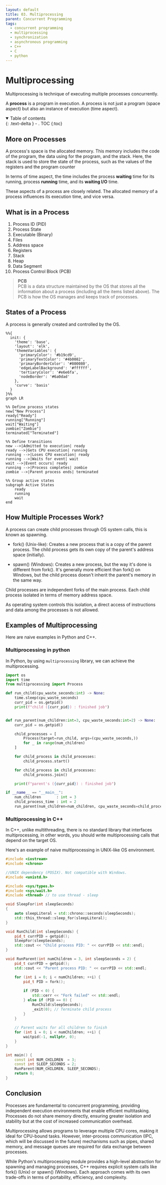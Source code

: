 ```yaml
---
layout: default
title: 03. Multiprocessing
parent: Concurrent Programming
tags: 
  - concurrent programming
  - multiprocessing
  - synchronization
  - asynchronous programming
  - C++
  - C
  - python
---
```


# Multiprocessing

Multiprocessing is technique of executing multiple processes concurrently.  

A **process** is a program in execution. A process is not just a program (space aspect) but also an instance of execution (time aspect).

<details open markdown="block">
  <summary>
    Table of contents
  </summary>
  {: .text-delta }
- . TOC
{:toc}
</details>

## More on Processes

A process's space is the allocated memory. This memory includes the code of the program, the data using for the program, and the stack. Here, the stack is used to store the state of the process, such as the values of the registers and the program counter


In terms of time aspect, the time includes the process **waiting** time for its running, process **running** time, and its **waiting I/O** time.


These aspects of a process are closely related. The allocated memory of a process influences its execution time, and vice versa.

## What is in a Process

1. Process ID (PID)
2. Process State
3. Executable (Binary)
4. Files
5. Address space
6. Registers
7. Stack
8. Heap
9. Data Segment
10. Process Control Block (PCB)


> **PCB**    
> PCB is a data structure maintained by the OS that stores all the information about a process (including all the items listed above).  The PCB is how the OS manages and keeps track of processes.

## States of a Process

A process is generally created and controlled by the OS.

```mermaid
%%{
  init: {
    'theme': 'base',
    'layout': 'elk',
    'themeVariables': {
      'primaryColor': '#b19cd9',
      'primaryTextColor': '#4b0082',
      'primaryBorderColor': '#800080',
      'edgeLabelBackground': '#ffffff',
      'tertiaryColor': '#e6e6fa', 
      'nodeBorder': '#6a0dad'
    },
    'curve': 'basis'
  }
}%%
graph LR

%% Define process states
new["New Process"]
ready["Ready"]
running["Running"]
wait["Waiting"]
zombie["Zombie"]
terminated["Terminated"]

%% Define transitions
new -->|Admitted to execution| ready
ready -->|Gets CPU execution| running
running -->|Loses CPU execution| ready
running -->|Waits for event| wait
wait -->|Event occurs| ready
running -->|Process completes| zombie
zombie -->|Parent process ends| terminated

%% Group active states
subgraph Active States
    ready
    running
    wait
end

```

## How Multiple Processes Work?

A process can create child processes through OS system calls, this is known as spawning.

- fork() (Unix-like): Creates a new process that is a copy of the parent process. The child process gets its own copy of the parent's address space (initially).

- spawn() (Windows): Creates a new process, but the way it's done is different from fork(). It's generally more efficient than fork() on Windows, but the child process doesn't inherit the parent's memory in the same way.

Child processes are independent forks of the main process. Each child process isolated in terms of memory address space.

As operating system controls this isolation, a direct access of instructions and data among the processes is not allowed.


## Examples of Multiprocessing
Here are naive examples in Python and C++.

### Multiprocessing in python
In Python, by using `multiprocessing` library, we can achieve the multiprocessing.

```python
import os
import time
from multiprocessing import Process

def run_child(cpu_waste_seconds:int) -> None:
    time.sleep(cpu_waste_seconds)
    curr_pid = os.getpid()
    print(f"child ({curr_pid}) : finished job")


def run_parent(num_children:int=3, cpu_waste_seconds:int=2) -> None:
    curr_pid = os.getpid()

    child_processes = [
        Process(target=run_child, args=(cpu_waste_seconds,))
        for _ in range(num_children)
    ]

    for child_process in child_processes:
        child_process.start()

    for child_process in child_processes:
        child_process.join()

    print(f"parent's ({curr_pid}) : finished job")

if __name__ == "__main__":
    num_children       : int = 3
    child_process_time : int = 2
    run_parent(num_children=num_children, cpu_waste_seconds=child_process_time)
```

### Multiprocessing in C++
In C++, unlike multithreading, there is no standard library that interfaces multiprocessing, in other words, you should write multiprocessing calls that depend on the target OS.


Here's an example of naive multiprocessing in UNIX-like OS environment.
```cpp
#include <iostream>
#include <chrono>

//UNIX dependency (POSIX). Not compatible with Windows.
#include <unistd.h>

#include <sys/types.h>
#include <sys/wait.h>
#include <thread> // to use thread - sleep

void SleepFor(int sleepSeconds)
{
    auto sleepLiteral = std::chrono::seconds(sleepSeconds);
    std::this_thread::sleep_for(sleepLiteral);
}

void RunChild(int sleepSeconds) {
    pid_t currPID = getpid();
    SleepFor(sleepSeconds);
    std::cout << "Child process PID: " << currPID << std::endl;
}

void RunParent(int numChildren = 3, int sleepSeconds = 2) {
    pid_t currPID = getpid();
    std::cout << "Parent process PID: " << currPID << std::endl;

    for (int i = 0; i < numChildren; ++i) {
        pid_t PID = fork();
        
        if (PID < 0) {
            std::cerr << "Fork failed" << std::endl;
        } else if (PID == 0) {
            RunChild(sleepSeconds);
            _exit(0); // Terminate child process
        }
    }
    
    // Parent waits for all children to finish
    for (int i = 0; i < numChildren; ++i) {
        waitpid(-1, nullptr, 0);
    }
}

int main() {
    const int NUM_CHILDREN  = 3;
    const int SLEEP_SECONDS = 2;
    RunParent(NUM_CHILDREN, SLEEP_SECONDS);
    return 0;
}
```

## Conclusion

Processes are fundamental to concurrent programming, providing independent execution environments that enable efficient multitasking. Processes do not share memory directly, ensuring greater isolation and stability but at the cost of increased communication overhead.

Multiprocessing allows programs to leverage multiple CPU cores, making it ideal for CPU-bound tasks. However, inter-process communication (IPC, which will be discussed in the future) mechanisms such as pipes, shared memory, and message queues are required for data exchange between processes.

While Python's multiprocessing module provides a high-level abstraction for spawning and managing processes, C++ requires explicit system calls like fork() (Unix) or spawn() (Windows). Each approach comes with its own trade-offs in terms of portability, efficiency, and complexity.